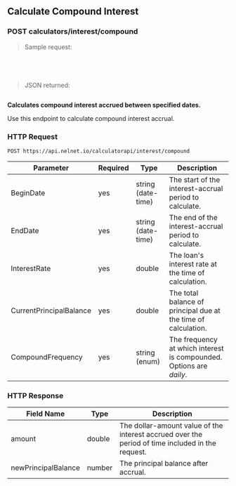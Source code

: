 <!--Endpoint introduction -->
## Calculate Compound Interest

### POST calculators/interest/compound

<!-- RIGHT: code samples -->

> Sample request:

```shell
```

```csharp
```

``` javascript
```

```python
```
> JSON returned:

```json
```

<!-- LEFT: documentation -->

**Calculates compound interest accrued between specified dates.**

Use this endpoint to calculate compound interest accrual.

### HTTP Request

`POST https://api.nelnet.io/calculatorapi/interest/compound`

<!--
Header Key | Info
---------- | -------
Authorization | Velocity Bearer Token
-->

Parameter | Required |  Type | Description
---------- | ------- | ------- | -------
BeginDate | yes | string (date-time) | The start of the interest-accrual period to calculate.
EndDate | yes | string (date-time) | The end of the interest-accrual period to calculate.
InterestRate | yes | double | The loan's interest rate at the time of calculation.
CurrentPrincipalBalance	| yes | double | The total balance of principal due at the time of calculation.
CompoundFrequency | yes | string (enum) | The frequency at which interest is compounded. Options are *daily*.

### HTTP Response
Field Name | Type | Description
---- | ---- | -------
amount | double | The dollar-amount value of the interest accrued over the period of time included in the request.
newPrincipalBalance | number | The principal balance after accrual.
